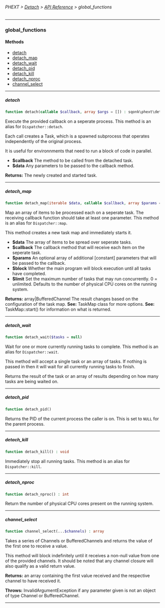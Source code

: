 ###### PHEXT > [Detach](../README.md) > [API Reference](index.md) > global_functions
------
### global_functions
#### Methods
- [detach](#detach)
- [detach_map](#detach_map)
- [detach_wait](#detach_wait)
- [detach_pid](#detach_pid)
- [detach_kill](#detach_kill)
- [detach_nproc](#detach_nproc)
- [channel_select](#channel_select)

------
##### detach
```php
function detach(callable $callback, array $args = []) : sqonk\phext\detach\Task
```
Execute the provided callback on a seperate process. This method is an alias for `Dispatcher::detach`.

Each call creates a Task, which is a spawned subprocess that operates independently of the original process.

It is useful for environnments that need to run a block of code in parallel.

- **$callback** The method to be called from the detached task.
- **$data** Any parameters to be passed to the callback method.

**Returns:**  The newly created and started task.


------
##### detach_map
```php
function detach_map(iterable $data, callable $callback, array $params = null, bool $block = true, int $limit = null) 
```
Map an array of items to be processed each on a seperate task. The receiving callback function should take at least one parameter. This method is an alias for `Dispatcher::map`.

This method creates a new task map and immediately starts it.

- **$data** The array of items to be spread over seperate tasks.
- **$callback** The callback method that will receive each item on the seperate task.
- **$params** An optional array of additional [constant] parameters that will be passed to the callback.
- **$block** Whether the main program will block execution until all tasks have completed.
- **$limit** Set the maximum number of tasks that may run concurrently. 0 = unlimited. Defaults to the number of physical CPU cores on the running system.

**Returns:**  array|BufferedChannel The result changes based on the configuration of the task map. 
**See:**  TaskMap class for more options. 
**See:**  TaskMap::start() for information on what is returned.


------
##### detach_wait
```php
function detach_wait($tasks = null) 
```
Wait for one or more currently running tasks to complete. This method is an alias for `Dispatcher::wait`.

This method will accept a single task or an array of tasks. If nothing is passed in then it will wait for all currently running tasks to finish.

Returns the result of the task or an array of results depending on how many tasks are being waited on.


------
##### detach_pid
```php
function detach_pid() 
```
Returns the PID of the current process the caller is on. This is set to `NULL` for the parent process.


------
##### detach_kill
```php
function detach_kill() : void
```
Immediately stop all running tasks. This method is an alias for `Dispatcher::kill`.


------
##### detach_nproc
```php
function detach_nproc() : int
```
Return the number of physical CPU cores present on the running system.


------
##### channel_select
```php
function channel_select(...$channels) : array
```
Takes a series of Channels or BufferedChannels and returns the value of the first one to receive a value.

This method will block indefinitely until it receives a non-null value from one of the provided channels. It should be noted that any channel closure will also qualify as a valid return value.

**Returns:**  an array containing the first value received and the respective channel to have received it.


**Throws:**  InvalidArgumentException if any parameter given is not an object of type Channel or BufferedChannel.


------
